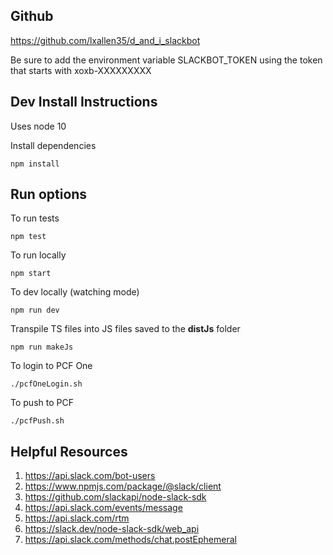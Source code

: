 Github
---
https://github.com/lxallen35/d_and_i_slackbot

Be sure to add the environment variable SLACKBOT_TOKEN using the token that starts with xoxb-XXXXXXXXX

Dev Install Instructions
---
Uses node 10

Install dependencies
~~~~
npm install
~~~~

Run options
---

To run tests
~~~~
npm test
~~~~

To run locally
~~~~
npm start
~~~~

To dev locally (watching mode)
~~~~
npm run dev
~~~~

Transpile TS files into JS files saved to the **distJs** folder
~~~~
npm run makeJs
~~~~

To login to PCF One
~~~~
./pcfOneLogin.sh
~~~~

To push to PCF
~~~~
./pcfPush.sh
~~~~ 

Helpful Resources
---
1. https://api.slack.com/bot-users
1. https://www.npmjs.com/package/@slack/client
1. https://github.com/slackapi/node-slack-sdk
1. https://api.slack.com/events/message
1. https://api.slack.com/rtm
1. https://slack.dev/node-slack-sdk/web_api
1. https://api.slack.com/methods/chat.postEphemeral
